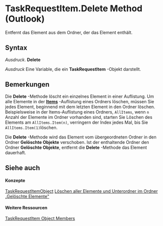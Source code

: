 
# TaskRequestItem.Delete Method (Outlook)

Entfernt das Element aus dem Ordner, der das Element enthält.


## Syntax

 _Ausdruck_. **Delete**

 _Ausdruck_ Eine Variable, die ein **TaskRequestItem** -Objekt darstellt.


## Bemerkungen

Die  **Delete** -Methode löscht ein einzelnes Element in einer Auflistung. Um alle Elemente in der **[Items](441820e7-5fe8-e5ef-83c0-9c87fd3dc9e3.md)** -Auflistung eines Ordners löschen, müssen Sie jedes Element, beginnend mit dem letzten Element in den Ordner löschen. Beispielsweise in der Items-Auflistung eines Ordners, `AllItems`, wenn  `n` Anzahl der Elemente im Ordner vorhanden sind, starten Sie Löschen des Elements am `AllItems.Item(n)`, verringern der Index jedes Mal, bis Sie  `AllItems.Item(1)`löschen.

Die  **Delete** -Methode wird das Element vom übergeordneten Ordner in den Ordner **Gelöschte Objekte** verschoben. Ist der enthaltende Ordner den Ordner **Gelöschte Objekte**, entfernt die  **Delete** -Methode das Element dauerhaft.


## Siehe auch


#### Konzepte


[TaskRequestItemObject](2908a28a-634c-e786-aa53-f3e32038b727.md)
[Löschen aller Elemente und Unterordner im Ordner „Gelöschte Elemente"](359a416b-43d4-396e-e348-5624c4ca3599.md)
#### Weitere Ressourcen


[TaskRequestItem Object Members](http://msdn.microsoft.com/library/d43114ee-be91-ff02-3424-525da2cf3a50%28Office.15%29.aspx)